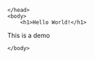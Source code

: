 <!Doctype Html>
<html>
    <head>

    </head>
    <body>
        <h1>Hello World!</h1>
<p>This is a demo </p>

<!-- This is comment!s -->

    </body>
</html>